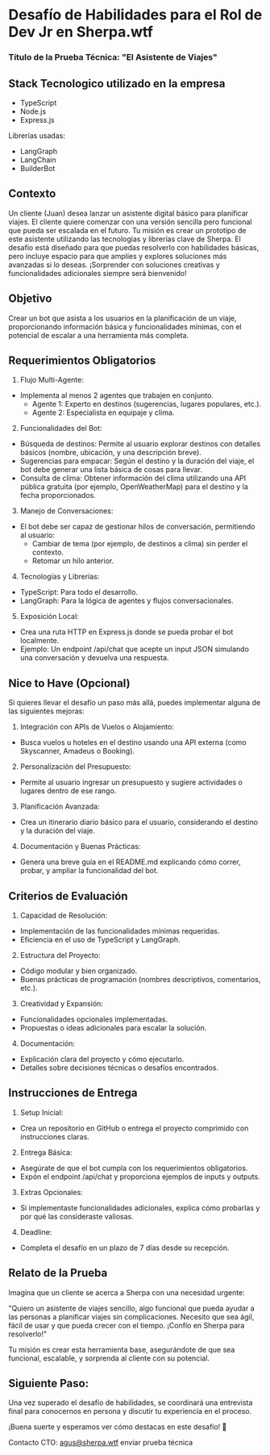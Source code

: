 # Desafío de Habilidades para el Rol de Dev Jr en Sherpa.wtf
### Título de la Prueba Técnica: "El Asistente de Viajes"

## Stack Tecnologico utilizado en la empresa

- TypeScript
- Node.js
- Express.js

Librerías usadas:
- LangGraph
- LangChain
- BuilderBot

## Contexto
Un cliente (Juan)  desea lanzar un asistente digital básico para planificar viajes. El cliente quiere comenzar con una versión sencilla pero funcional que pueda ser escalada en el futuro. Tu misión es crear un prototipo de este asistente utilizando las tecnologías y librerías clave de Sherpa.
El desafío está diseñado para que puedas resolverlo con habilidades básicas, pero incluye espacio para que amplíes y explores soluciones más avanzadas si lo deseas. ¡Sorprender con soluciones creativas y funcionalidades adicionales siempre será bienvenido!


## Objetivo
Crear un bot que asista a los usuarios en la planificación de un viaje, proporcionando información básica y funcionalidades mínimas, con el potencial de escalar a una herramienta más completa.

## Requerimientos Obligatorios
1. Flujo Multi-Agente:
- Implementa al menos 2 agentes que trabajen en conjunto.
  - Agente 1: Experto en destinos (sugerencias, lugares populares, etc.).
  - Agente 2: Especialista en equipaje y clima.
2. Funcionalidades del Bot:
- Búsqueda de destinos: Permite al usuario explorar destinos con detalles básicos (nombre, ubicación, y una descripción breve).
- Sugerencias para empacar: Según el destino y la duración del viaje, el bot debe generar una lista básica de cosas para llevar.
- Consulta de clima: Obtener información del clima utilizando una API pública gratuita (por ejemplo, OpenWeatherMap) para el destino y la fecha proporcionados.
3. Manejo de Conversaciones:
- El bot debe ser capaz de gestionar hilos de conversación, permitiendo al usuario:
  - Cambiar de tema (por ejemplo, de destinos a clima) sin perder el contexto.
  - Retomar un hilo anterior.
4. Tecnologías y Librerías:
- TypeScript: Para todo el desarrollo.
- LangGraph: Para la lógica de agentes y flujos conversacionales.
5. Exposición Local:
- Crea una ruta HTTP en Express.js donde se pueda probar el bot localmente.
- Ejemplo: Un endpoint /api/chat que acepte un input JSON simulando una conversación y devuelva una respuesta.

## Nice to Have (Opcional)
Si quieres llevar el desafío un paso más allá, puedes implementar alguna de las siguientes mejoras:
1. Integración con APIs de Vuelos o Alojamiento:
- Busca vuelos u hoteles en el destino usando una API externa (como Skyscanner, Amadeus o Booking).
2. Personalización del Presupuesto:
- Permite al usuario ingresar un presupuesto y sugiere actividades o lugares dentro de ese rango.
3. Planificación Avanzada:
- Crea un itinerario diario básico para el usuario, considerando el destino y la duración del viaje.
4. Documentación y Buenas Prácticas:
- Genera una breve guía en el README.md explicando cómo correr, probar, y ampliar la funcionalidad del bot.

## Criterios de Evaluación
1. Capacidad de Resolución:
- Implementación de las funcionalidades mínimas requeridas.
- Eficiencia en el uso de TypeScript y LangGraph.
2. Estructura del Proyecto:
- Código modular y bien organizado.
- Buenas prácticas de programación (nombres descriptivos, comentarios, etc.).
3. Creatividad y Expansión:
- Funcionalidades opcionales implementadas.
- Propuestas o ideas adicionales para escalar la solución.
4. Documentación:
- Explicación clara del proyecto y cómo ejecutarlo.
- Detalles sobre decisiones técnicas o desafíos encontrados.

## Instrucciones de Entrega
1. Setup Inicial:
- Crea un repositorio en GitHub o entrega el proyecto comprimido con instrucciones claras.
2. Entrega Básica:
- Asegúrate de que el bot cumpla con los requerimientos obligatorios.
- Expón el endpoint /api/chat y proporciona ejemplos de inputs y outputs.
3. Extras Opcionales:
- Si implementaste funcionalidades adicionales, explica cómo probarlas y por qué las consideraste valiosas.
4. Deadline:
- Completa el desafío en un plazo de 7 días desde su recepción.

## Relato de la Prueba
Imagina que un cliente se acerca a Sherpa con una necesidad urgente:

"Quiero un asistente de viajes sencillo, algo funcional que pueda ayudar a las personas a planificar viajes sin complicaciones. Necesito que sea ágil, fácil de usar y que pueda crecer con el tiempo. ¡Confío en Sherpa para resolverlo!"

Tu misión es crear esta herramienta base, asegurándote de que sea funcional, escalable, y sorprenda al cliente con su potencial.

## Siguiente Paso:
Una vez superado el desafío de habilidades, se coordinará una entrevista final para conocernos en persona y discutir tu experiencia en el proceso.

¡Buena suerte y esperamos ver cómo destacas en este desafío! 🚀

Contacto CTO: agus@sherpa.wtf enviar prueba técnica
